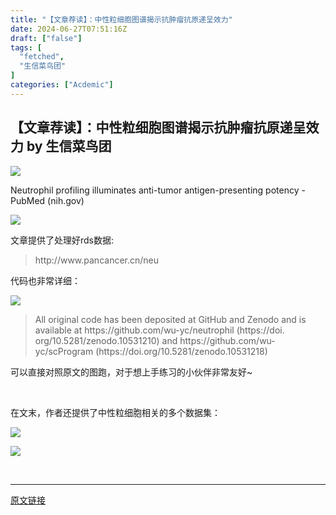 ```yaml
---
title: "【文章荐读】：中性粒细胞图谱揭示抗肿瘤抗原递呈效力"
date: 2024-06-27T07:51:16Z
draft: ["false"]
tags: [
  "fetched",
  "生信菜鸟团"
]
categories: ["Acdemic"]
---
```

【文章荐读】：中性粒细胞图谱揭示抗肿瘤抗原递呈效力 by 生信菜鸟团
------
<div><p><img data-imgfileid="100040510" data-ratio="0.45308924485125857" data-s="300,640" data-src="https://mmbiz.qpic.cn/mmbiz_png/iaRJcrq2LosicPxqgJdficXGmN3OqRTTGicdk00eMB7DxKDzUic8S0jShK9DMS8iaic0LX4zWMXxI15a8jvicHcosPQMsA/640?wx_fmt=png&amp;from=appmsg" data-type="png" data-w="874" src="https://mmbiz.qpic.cn/mmbiz_png/iaRJcrq2LosicPxqgJdficXGmN3OqRTTGicdk00eMB7DxKDzUic8S0jShK9DMS8iaic0LX4zWMXxI15a8jvicHcosPQMsA/640?wx_fmt=png&amp;from=appmsg"></p><p cid="n28" mdtype="paragraph"><span md-inline="plain"></span>Neutrophil profiling illuminates anti-tumor antigen-presenting potency - PubMed (nih.gov)</p><p><img data-imgfileid="100040511" data-ratio="0.6314814814814815" data-s="300,640" data-src="https://mmbiz.qpic.cn/mmbiz_png/iaRJcrq2LosicPxqgJdficXGmN3OqRTTGicdUzbvh00vkmEd4ebfVNArRXxcS37N9GgiaWh9nWGW9g1KwZeQrzMFIeA/640?wx_fmt=png&amp;from=appmsg" data-type="png" data-w="1080" src="https://mmbiz.qpic.cn/mmbiz_png/iaRJcrq2LosicPxqgJdficXGmN3OqRTTGicdUzbvh00vkmEd4ebfVNArRXxcS37N9GgiaWh9nWGW9g1KwZeQrzMFIeA/640?wx_fmt=png&amp;from=appmsg"></p><p cid="n4" mdtype="paragraph"><span md-inline="plain">文章提供了处理好rds数据:</span></p><blockquote cid="n7" mdtype="blockquote"><p cid="n5" mdtype="paragraph"><span md-inline="url" spellcheck="false">http://www.pancancer.cn/neu</span></p></blockquote><p cid="n8" mdtype="paragraph"><span md-inline="plain">代码也非常详细：</span></p><p><img data-imgfileid="100040512" data-ratio="0.2740740740740741" data-s="300,640" data-src="https://mmbiz.qpic.cn/mmbiz_png/iaRJcrq2LosicPxqgJdficXGmN3OqRTTGicdoG9o7oiaXUvwcib9nib5m6tSq3vTkvYEOgdAibCFkvVIuOBcCF3lmrGyqw/640?wx_fmt=png&amp;from=appmsg" data-type="png" data-w="1080" src="https://mmbiz.qpic.cn/mmbiz_png/iaRJcrq2LosicPxqgJdficXGmN3OqRTTGicdoG9o7oiaXUvwcib9nib5m6tSq3vTkvYEOgdAibCFkvVIuOBcCF3lmrGyqw/640?wx_fmt=png&amp;from=appmsg"></p><p cid="n8" mdtype="paragraph"><span md-inline="plain"></span></p><blockquote cid="n11" mdtype="blockquote"><p cid="n9" mdtype="paragraph"><span md-inline="plain">All original code has been deposited at GitHub and Zenodo and is available at </span><span md-inline="url" spellcheck="false">https://github.com/wu-yc/neutrophil</span><span md-inline="plain"> (</span><span md-inline="url" spellcheck="false">https://doi</span><span md-inline="plain">. org/10.5281/zenodo.10531210) and </span><span md-inline="url" spellcheck="false">https://github.com/wu-yc/scProgram</span><span md-inline="plain"> (</span><span md-inline="url" spellcheck="false">https://doi.org/10.5281/zenodo.10531218</span><span md-inline="plain">)</span></p></blockquote><p cid="n12" mdtype="paragraph"><span md-inline="image" data-src="%E3%80%90%E6%96%87%E7%AB%A0%E8%8D%90%E8%AF%BB%E3%80%91%EF%BC%9ANeutrophil%20profiling%20illuminates%20anti-tumor%20antigen-presenting%20potency.assets/image-20240626122129151-1719375690289-3.png"></span></p><p cid="n13" mdtype="paragraph"><span md-inline="plain">可以直接对照原文的图跑，对于想上手练习的小伙伴非常友好~</span></p><p cid="n20" mdtype="paragraph"><br></p><p cid="n22" mdtype="paragraph"><span md-inline="plain">在文末，作者还提供了中性粒细胞相关的多个数据集：</span></p><p><img data-imgfileid="100040513" data-ratio="0.5314814814814814" data-s="300,640" data-src="https://mmbiz.qpic.cn/mmbiz_png/iaRJcrq2LosicPxqgJdficXGmN3OqRTTGicdVRV8ClVicG1uZ3icDQw7qdFsSSWb6msFJQCdfS2Z4pCHpo98KiaPz7iatQ/640?wx_fmt=png&amp;from=appmsg" data-type="png" data-w="1080" src="https://mmbiz.qpic.cn/mmbiz_png/iaRJcrq2LosicPxqgJdficXGmN3OqRTTGicdVRV8ClVicG1uZ3icDQw7qdFsSSWb6msFJQCdfS2Z4pCHpo98KiaPz7iatQ/640?wx_fmt=png&amp;from=appmsg"></p><p><img data-imgfileid="100040514" data-ratio="0.5796296296296296" data-s="300,640" data-src="https://mmbiz.qpic.cn/mmbiz_png/iaRJcrq2LosicPxqgJdficXGmN3OqRTTGicd7aFibjTAo5XF2MIS4TeSBfiabocc5LqW7xpR45SObMcdFZ38iaKD6551g/640?wx_fmt=png&amp;from=appmsg" data-type="png" data-w="1080" src="https://mmbiz.qpic.cn/mmbiz_png/iaRJcrq2LosicPxqgJdficXGmN3OqRTTGicd7aFibjTAo5XF2MIS4TeSBfiabocc5LqW7xpR45SObMcdFZ38iaKD6551g/640?wx_fmt=png&amp;from=appmsg"></p><p cid="n26" mdtype="paragraph"><span md-inline="image" data-src="%E3%80%90%E6%96%87%E7%AB%A0%E8%8D%90%E8%AF%BB%E3%80%91%EF%BC%9ANeutrophil%20profiling%20illuminates%20anti-tumor%20antigen-presenting%20potency.assets/image-20240626122457979-1719375898979-7.png"></span></p><p><br></p><p><mp-style-type data-value="10000"></mp-style-type></p></div>  
<hr>
<a href="https://mp.weixin.qq.com/s/wEc1Iy22RLkW9TYM7qqFPQ",target="_blank" rel="noopener noreferrer">原文链接</a>
